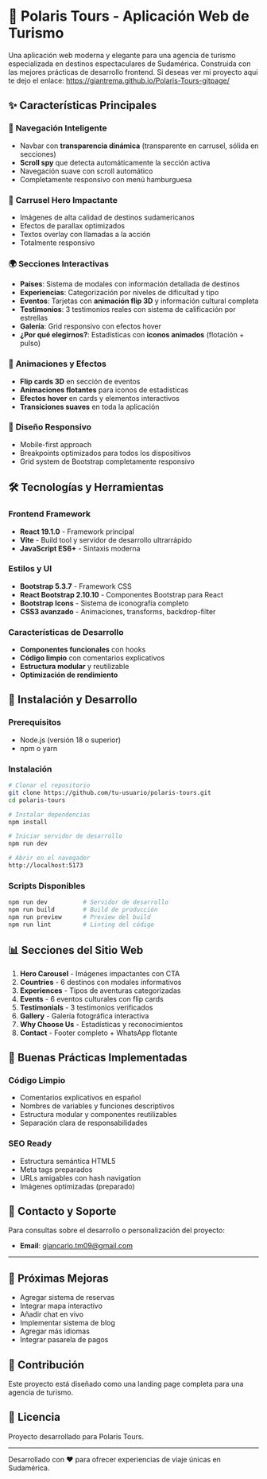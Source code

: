 # 🌟 Polaris Tours - Aplicación Web de Turismo

Una aplicación web moderna y elegante para una agencia de turismo especializada en destinos espectaculares de Sudamérica. Construida con las mejores prácticas de desarrollo frontend.
Si deseas ver mi proyecto aqui te dejo el enlace:  https://giantrema.github.io/Polaris-Tours-gitpage/
## ✨ Características Principales

### 🧭 **Navegación Inteligente**
- Navbar con **transparencia dinámica** (transparente en carrusel, sólida en secciones)
- **Scroll spy** que detecta automáticamente la sección activa
- Navegación suave con scroll automático
- Completamente responsivo con menú hamburguesa

### 🎠 **Carrusel Hero Impactante**
- Imágenes de alta calidad de destinos sudamericanos
- Efectos de parallax optimizados
- Textos overlay con llamadas a la acción
- Totalmente responsivo

### 🌍 **Secciones Interactivas**
- **Países**: Sistema de modales con información detallada de destinos
- **Experiencias**: Categorización por niveles de dificultad y tipo
- **Eventos**: Tarjetas con **animación flip 3D** y información cultural completa
- **Testimonios**: 3 testimonios reales con sistema de calificación por estrellas
- **Galería**: Grid responsivo con efectos hover
- **¿Por qué elegirnos?**: Estadísticas con **iconos animados** (flotación + pulso)

### 🎯 **Animaciones y Efectos**
- **Flip cards 3D** en sección de eventos
- **Animaciones flotantes** para iconos de estadísticas
- **Efectos hover** en cards y elementos interactivos
- **Transiciones suaves** en toda la aplicación

### 📱 **Diseño Responsivo**
- Mobile-first approach
- Breakpoints optimizados para todos los dispositivos
- Grid system de Bootstrap completamente responsivo

## 🛠️ Tecnologías y Herramientas

### Frontend Framework
- **React 19.1.0** - Framework principal
- **Vite** - Build tool y servidor de desarrollo ultrarrápido
- **JavaScript ES6+** - Sintaxis moderna

### Estilos y UI
- **Bootstrap 5.3.7** - Framework CSS
- **React Bootstrap 2.10.10** - Componentes Bootstrap para React
- **Bootstrap Icons** - Sistema de iconografía completo
- **CSS3 avanzado** - Animaciones, transforms, backdrop-filter

### Características de Desarrollo
- **Componentes funcionales** con hooks
- **Código limpio** con comentarios explicativos
- **Estructura modular** y reutilizable
- **Optimización de rendimiento**

## 🚀 Instalación y Desarrollo

### Prerequisitos
- Node.js (versión 18 o superior)
- npm o yarn

### Instalación
```bash
# Clonar el repositorio
git clone https://github.com/tu-usuario/polaris-tours.git
cd polaris-tours

# Instalar dependencias
npm install

# Iniciar servidor de desarrollo
npm run dev

# Abrir en el navegador
http://localhost:5173
```

### Scripts Disponibles
```bash
npm run dev          # Servidor de desarrollo
npm run build        # Build de producción
npm run preview      # Preview del build
npm run lint         # Linting del código
```

## 📊 Secciones del Sitio Web

1. **Hero Carousel** - Imágenes impactantes con CTA
2. **Countries** - 6 destinos con modales informativos
3. **Experiences** - Tipos de aventuras categorizadas
4. **Events** - 6 eventos culturales con flip cards
5. **Testimonials** - 3 testimonios verificados
6. **Gallery** - Galería fotográfica interactiva
7. **Why Choose Us** - Estadísticas y reconocimientos
8. **Contact** - Footer completo + WhatsApp flotante

## 🎨 Buenas Prácticas Implementadas

### Código Limpio
- Comentarios explicativos en español
- Nombres de variables y funciones descriptivos
- Estructura modular y componentes reutilizables
- Separación clara de responsabilidades

### SEO Ready
- Estructura semántica HTML5
- Meta tags preparados
- URLs amigables con hash navigation
- Imágenes optimizadas (preparado)

## 📧 Contacto y Soporte

Para consultas sobre el desarrollo o personalización del proyecto:

- **Email**: giancarlo.tm09@gmail.com
---

## 🎯 Próximas Mejoras

- Agregar sistema de reservas
- Integrar mapa interactivo
- Añadir chat en vivo
- Implementar sistema de blog
- Agregar más idiomas
- Integrar pasarela de pagos

## 🤝 Contribución

Este proyecto está diseñado como una landing page completa para una agencia de turismo.

## 📄 Licencia

Proyecto desarrollado para Polaris Tours.

---

Desarrollado con ❤️ para ofrecer experiencias de viaje únicas en Sudamérica.
